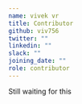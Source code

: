 ```yaml
---
name: vivek vr
title: Contributor
github: viv756
twitter: ""
linkedin: ""
slack: ""
joining_date: ""
role: contributor
---
```


Still waiting for this
